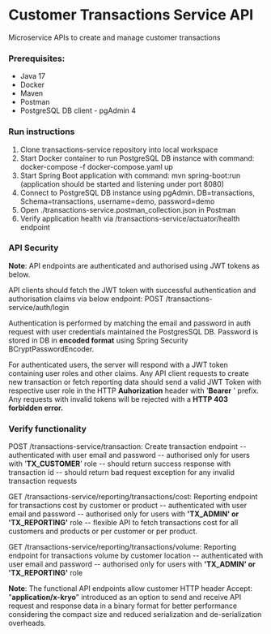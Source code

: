 # Customer Transactions Service API
Microservice APIs to create and manage customer transactions

### Prerequisites:
* Java 17
* Docker
* Maven
* Postman
* PostgreSQL DB client - pgAdmin 4

### Run instructions

1. Clone transactions-service repository into local workspace
2. Start Docker container to run PostgreSQL DB instance with command: docker-compose -f docker-compose.yaml up
3. Start Spring Boot application with command: mvn spring-boot:run (application should be started and listening under port 8080)
4. Connect to PostgreSQL DB instance using pgAdmin. DB=transactions, Schema=transactions, username=demo, password=demo
5. Open ./transactions-service.postman_collection.json in Postman
6. Verify application health via /transactions-service/actuator/health endpoint

### API Security

**Note**: API endpoints are authenticated and authorised using JWT tokens as below.

API clients should fetch the JWT token with successful authentication and authorisation claims via below endpoint:
POST /transactions-service/auth/login

Authentication is performed by matching the email and password in auth request with user credentials maintained the PostgresSQL DB.
Password is stored in DB in **encoded format** using Spring Security BCryptPasswordEncoder.

For authenticated users, the server will respond with a JWT token containing user roles and other claims.
Any API client requests to create new transaction or fetch reporting data should send a valid JWT Token with respective user role in the HTTP **Auhorization** header with '**Bearer** ' prefix.
Any requests with invalid tokens will be rejected with a **HTTP 403 forbidden error.**


### Verify functionality

POST /transactions-service/transaction: Create transaction endpoint
   -- authenticated with user email and password
   -- authorised only for users with '**TX_CUSTOMER**' role
   -- should return success response with transaction id
   -- should return bad request exception for any invalid transaction requests

GET /transactions-service/reporting/transactions/cost: Reporting endpoint for transactions cost by customer or product
   -- authenticated with user email and password
   -- authorised only for users with **'TX_ADMIN' or 'TX_REPORTING'** role
   -- flexible API to fetch transactions cost for all customers and products or per customer or per product.

GET /transactions-service/reporting/transactions/volume: Reporting endpoint for transactions volume by customer location
   -- authenticated with user email and password
   -- authorised only for users with **'TX_ADMIN' or 'TX_REPORTING'** role


**Note**: The functional API endpoints allow customer HTTP header Accept: "**application/x-kryo**" introduced as an option 
to send and receive API request and response data in a binary format for better performance 
considering the compact size and reduced serialization and de-serialization overheads.




